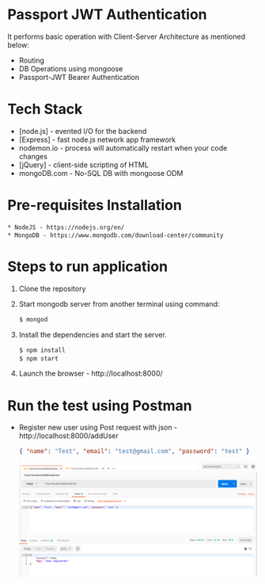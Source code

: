 # Passport JWT Authentication

It performs basic operation with Client-Server Architecture as mentioned below:
  - Routing
  - DB Operations using mongoose
  - Passport-JWT Bearer Authentication

# Tech Stack #

* [node.js] - evented I/O for the backend
* [Express] - fast node.js network app framework
* nodemon.io - process will automatically restart when your code changes
* [jQuery] - client-side scripting of HTML
* mongoDB.com - No-SQL DB with mongoose ODM


# Pre-requisites Installation
    * NodeJS - https://nodejs.org/en/
    * MongoDB - https://www.mongodb.com/download-center/community

# Steps to run application 
1. Clone the repository
2. Start mongodb server from another terminal using command:
    ```bash
    $ mongod
    ```
3. Install the dependencies and start the server. 
    ```sh
    $ npm install
    $ npm start
    ```

4. Launch the browser - http://localhost:8000/

# Run the test using Postman #
  - Register new user using Post request with json - http://localhost:8000/addUser
    ```json
    { "name": "Test", "email": "test@gmail.com", "password": "test" }
    ```
    ![Alt text](/public/images/register-postman.png?raw=true "Register new user")